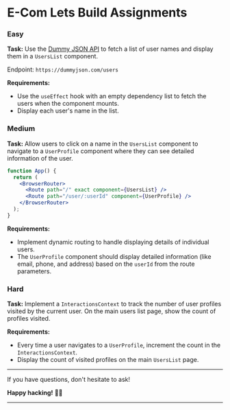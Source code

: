 # E-Com Lets Build Assignments

### **Easy**

**Task:** Use the [Dummy JSON API](https://dummyjson.com/api) to fetch a list of user names and display them in a `UsersList` component.

Endpoint: `https://dummyjson.com/users`

**Requirements:**
- Use the `useEffect` hook with an empty dependency list to fetch the users when the component mounts.
- Display each user's name in the list.

### **Medium**

**Task:** Allow users to click on a name in the `UsersList` component to navigate to a `UserProfile` component where they can see detailed information of the user.

```jsx
function App() {
  return (
    <BrowserRouter>
      <Route path="/" exact component={UsersList} />
      <Route path="/user/:userId" component={UserProfile} />
    </BrowserRouter>
  );
}
```

**Requirements:**
- Implement dynamic routing to handle displaying details of individual users.
- The `UserProfile` component should display detailed information (like email, phone, and address) based on the `userId` from the route parameters.

### **Hard**

**Task:** Implement a `InteractionsContext` to track the number of user profiles visited by the current user. On the main users list page, show the count of profiles visited.

**Requirements:**
- Every time a user navigates to a `UserProfile`, increment the count in the `InteractionsContext`.
- Display the count of visited profiles on the main `UsersList` page.

---

If you have questions, don't hesitate to ask!

**Happy hacking!** 🧑‍💻

---
